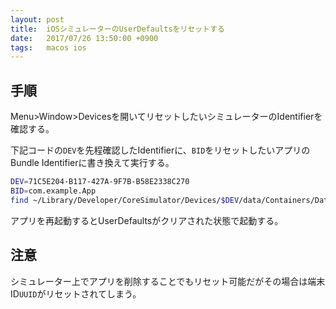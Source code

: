 ```yaml
---
layout: post
title:  iOSシミュレーターのUserDefaultsをリセットする
date:   2017/07/26 13:50:00 +0900
tags:   macos ios
---
```


## 手順

Menu>Window>Devicesを開いてリセットしたいシミュレーターのIdentifierを確認する。

下記コードの`DEV`を先程確認したIdentifierに、`BID`をリセットしたいアプリのBundle Identifierに書き換えて実行する。

```sh
DEV=71C5E204-B117-427A-9F7B-B58E2338C270
BID=com.example.App
find ~/Library/Developer/CoreSimulator/Devices/$DEV/data/Containers/Data/Application -name $BID.plist
```

アプリを再起動するとUserDefaultsがクリアされた状態で起動する。

## 注意

シミュレーター上でアプリを削除することでもリセット可能だがその場合は端末ID`UUID`がリセットされてしまう。
